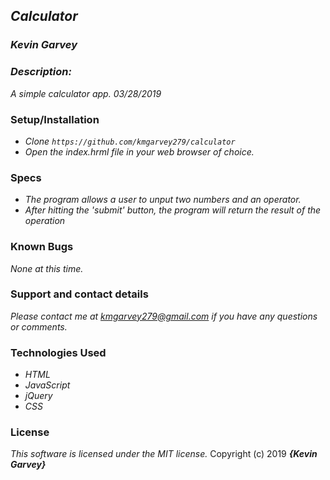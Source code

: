 ## _Calculator_

### _***Kevin Garvey***_

### _Description:_
_A simple calculator app. 03/28/2019_

### Setup/Installation
- _Clone ``https://github.com/kmgarvey279/calculator``_
- _Open the index.hrml file in your web browser of choice._

### Specs
- _The program allows a user to unput two numbers and an operator._
- _After hitting the 'submit' button, the program will return the result of the operation_

### Known Bugs
_None at this time._

### Support and contact details

_Please contact me at kmgarvey279@gmail.com if you have any questions or comments._

### Technologies Used

- _HTML_
- _JavaScript_
- _jQuery_
- _CSS_

### License

_This software is licensed under the MIT license._
Copyright (c) 2019 **_{Kevin Garvey}_**
